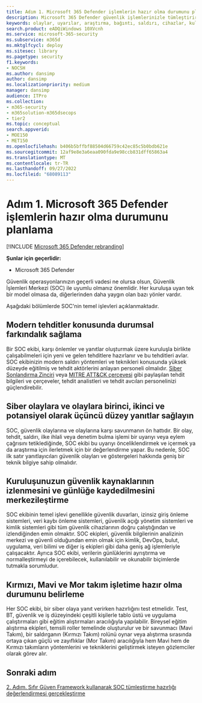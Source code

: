 ```yaml
---
title: Adım 1. Microsoft 365 Defender işlemlerin hazır olma durumunu planlama
description: Microsoft 365 Defender güvenlik işlemlerinizle tümleştirirken Microsoft 365 Defender işlemlerin hazır olma durumunu planlamanın temelleri.
keywords: olaylar, uyarılar, araştırma, bağıntı, saldırı, cihazlar, kullanıcılar, kimlikler, kimlik, posta kutusu, e-posta, 365, Microsoft, m365, olay yanıtı, siber saldırı, secops, güvenlik işlemleri, soc
search.product: eADQiWindows 10XVcnh
ms.service: microsoft-365-security
ms.subservice: m365d
ms.mktglfcycl: deploy
ms.sitesec: library
ms.pagetype: security
f1.keywords:
- NOCSH
ms.author: dansimp
author: dansimp
ms.localizationpriority: medium
manager: dansimp
audience: ITPro
ms.collection:
- m365-security
- m365solution-m365dsecops
- tier2
ms.topic: conceptual
search.appverid:
- MOE150
- MET150
ms.openlocfilehash: b406b5bffbf88504d66759c42ec85c5b0bdb621e
ms.sourcegitcommit: 12af9e8e3a6eaa090fda9e98ccb831dff65863a4
ms.translationtype: MT
ms.contentlocale: tr-TR
ms.lasthandoff: 09/27/2022
ms.locfileid: "68089113"
---
```

# <a name="step-1-plan-for-microsoft-365-defender-operations-readiness"></a>Adım 1. Microsoft 365 Defender işlemlerin hazır olma durumunu planlama

[!INCLUDE [Microsoft 365 Defender rebranding](../includes/microsoft-defender.md)]

**Şunlar için geçerlidir:**
- Microsoft 365 Defender

Güvenlik operasyonlarınızın geçerli vadesi ne olursa olsun, Güvenlik İşlemleri Merkezi (SOC) ile uyumlu olmanız önemlidir. Her kuruluşa uyan tek bir model olmasa da, diğerlerinden daha yaygın olan bazı yönler vardır.

Aşağıdaki bölümlerde SOC'nin temel işlevleri açıklanmaktadır.

## <a name="provide-situational-awareness-of-modern-threats"></a>Modern tehditler konusunda durumsal farkındalık sağlama

Bir SOC ekibi, karşı önlemler ve yanıtlar oluşturmak üzere kuruluşla birlikte çalışabilmeleri için yeni ve gelen tehditlere hazırlanır ve bu tehditleri avlar. SOC ekibinizin modern saldırı yöntemleri ve teknikleri konusunda yüksek düzeyde eğitilmiş ve tehdit aktörlerini anlayan personeli olmalıdır. [Siber Sonlandırma Zinciri](https://www.microsoft.com/security/blog/2016/11/28/disrupting-the-kill-chain/) veya [MITRE ATT&CK çerçevesi](https://attack.mitre.org/) gibi paylaşılan tehdit bilgileri ve çerçeveler, tehdit analistleri ve tehdit avcıları personelinizi güçlendirebilir.

## <a name="provide-first-second-and-potentially-third-level-responses-to-cyber-incidents-and-events"></a>Siber olaylara ve olaylara birinci, ikinci ve potansiyel olarak üçüncü düzey yanıtlar sağlayın

SOC, güvenlik olaylarına ve olaylarına karşı savunmanın ön hattıdır. Bir olay, tehdit, saldırı, ilke ihlali veya denetim bulma işlemi bir uyarıyı veya eylem çağrısını tetiklediğinde, SOC ekibi bu uyarıyı önceliklendirmek ve içermek ya da araştırma için ilerletmek için bir değerlendirme yapar. Bu nedenle, SOC ilk satır yanıtlayıcıları güvenlik olayları ve göstergeleri hakkında geniş bir teknik bilgiye sahip olmalıdır.

## <a name="centralize-monitoring-and-logging-of-your-organizations-security-sources"></a>Kuruluşunuzun güvenlik kaynaklarının izlenmesini ve günlüğe kaydedilmesini merkezileştirme

SOC ekibinin temel işlevi genellikle güvenlik duvarları, izinsiz giriş önleme sistemleri, veri kaybı önleme sistemleri, güvenlik açığı yönetim sistemleri ve kimlik sistemleri gibi tüm güvenlik cihazlarının doğru çalıştığından ve izlendiğinden emin olmaktır. SOC ekipleri, güvenlik bilgilerinin analizinin merkezi ve güvenli olduğundan emin olmak için kimlik, DevOps, bulut, uygulama, veri bilimi ve diğer iş ekipleri gibi daha geniş ağ işlemleriyle çalışacaktır. Ayrıca SOC ekibi, verilerin günlüklerini ayrıştırma ve normalleştirmeyi de içerebilecek, kullanılabilir ve okunabilir biçimlerde tutmakla sorumludur.

## <a name="establish-red-blue-and-purple-team-operational-readiness"></a>Kırmızı, Mavi ve Mor takım işletime hazır olma durumunu belirleme

Her SOC ekibi, bir siber olaya yanıt verirken hazırlığını test etmelidir. Test, BT, güvenlik ve iş düzeyindeki çeşitli kişilerle tablo üstü ve uygulama çalıştırmaları gibi eğitim alıştırmaları aracılığıyla yapılabilir. Bireysel eğitim alıştırma ekipleri, temsili roller temelinde oluşturulur ve bir savunmacı (Mavi Takım), bir saldırganın (Kırmızı Takım) rolünü oynar veya alıştırma sırasında ortaya çıkan güçlü ve zayıflıklar (Mor Takım) aracılığıyla hem Mavi hem de Kırmızı takımların yöntemlerini ve tekniklerini geliştirmek isteyen gözlemciler olarak görev alır.

## <a name="next-step"></a>Sonraki adım

[2. Adım. Sıfır Güven Framework kullanarak SOC tümleştirme hazırlığı değerlendirmesi gerçekleştirme](integrate-microsoft-365-defender-secops-readiness.md)

